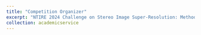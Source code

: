 ```yaml
---
title: "Competition Organizer"
excerpt: "NTIRE 2024 Challenge on Stereo Image Super-Resolution: Methods and Results (CVPR Workshop)<br/><img src='/images/ntire2024.png' width='605' />"
collection: academicservice
---
```

